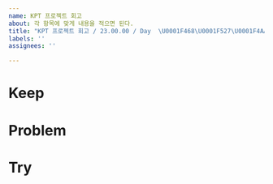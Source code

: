 ```yaml
---
name: KPT 프로젝트 회고
about: 각 항목에 맞게 내용을 적으면 된다.
title: "KPT 프로젝트 회고 / 23.00.00 / Day  \U0001F468‍\U0001F527\U0001F4AA"
labels: ''
assignees: ''

---
```


# Keep

# Problem

# Try
